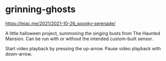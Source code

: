 # grinning-ghosts

https://leiac.me/2021/2021-10-26_spooky-serenade/ 

A little halloween project, summoning the singing busts from The Haunted Mansion.
Can be run with or without the intended custom-built sensor.

Start video playback by pressing the up-arrow. Pause video playback with down-arrow.
